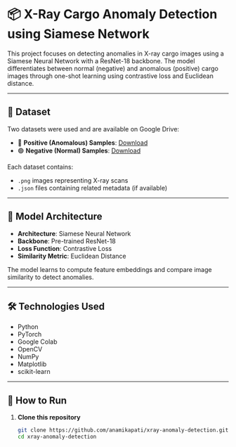 # 📦 X-Ray Cargo Anomaly Detection using Siamese Network

This project focuses on detecting anomalies in X-ray cargo images using a Siamese Neural Network with a ResNet-18 backbone. The model differentiates between normal (negative) and anomalous (positive) cargo images through one-shot learning using contrastive loss and Euclidean distance.

---

## 📁 Dataset

Two datasets were used and are available on Google Drive:

- 🔴 **Positive (Anomalous) Samples**: [Download](https://drive.google.com/file/d/1NK1DWLMztROwRkJIlYAnexWLgyFv_gDF/view)
- 🟢 **Negative (Normal) Samples**: [Download](https://drive.google.com/file/d/18QJyRNVDG6jguNmV04GRuZM98IGdizUb/view)

Each dataset contains:
- `.png` images representing X-ray scans
- `.json` files containing related metadata (if available)

---

## 🧠 Model Architecture

- **Architecture**: Siamese Neural Network
- **Backbone**: Pre-trained ResNet-18
- **Loss Function**: Contrastive Loss
- **Similarity Metric**: Euclidean Distance

The model learns to compute feature embeddings and compare image similarity to detect anomalies.

---

## 🛠️ Technologies Used

- Python
- PyTorch
- Google Colab
- OpenCV
- NumPy
- Matplotlib
- scikit-learn

---

## 🚀 How to Run

1. **Clone this repository**
   ```bash
   git clone https://github.com/anamikapati/xray-anomaly-detection.git
   cd xray-anomaly-detection
